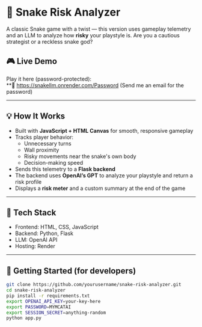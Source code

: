 # 🐍 Snake Risk Analyzer

A classic Snake game with a twist — this version uses gameplay telemetry and an LLM to analyze how **risky** your playstyle is. Are you a cautious strategist or a reckless snake god?

## 🎮 Live Demo
Play it here (password-protected):  
**🔗 https://snakellm.onrender.com/Password
(Send me an email for the password)

---

## 💡 How It Works

- Built with **JavaScript + HTML Canvas** for smooth, responsive gameplay
- Tracks player behavior:
  - Unnecessary turns
  - Wall proximity
  - Risky movements near the snake's own body
  - Decision-making speed
- Sends this telemetry to a **Flask backend**
- The backend uses **OpenAI’s GPT** to analyze your playstyle and return a risk profile
- Displays a **risk meter** and a custom summary at the end of the game

---

## 🧠 Tech Stack

- Frontend: HTML, CSS, JavaScript
- Backend: Python, Flask
- LLM: OpenAI API
- Hosting: Render

---

## 🚀 Getting Started (for developers)

```bash
git clone https://github.com/yourusername/snake-risk-analyzer.git
cd snake-risk-analyzer
pip install -r requirements.txt
export OPENAI_API_KEY=your-key-here
export PASSWORD=MYMCATAI
export SESSION_SECRET=anything-random
python app.py